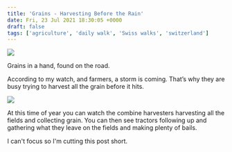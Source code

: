 ```yaml
---
title: 'Grains - Harvesting Before the Rain'
date: Fri, 23 Jul 2021 18:30:05 +0000
draft: false
tags: ['agriculture', 'daily walk', 'Swiss walks', 'switzerland']
---
```


![](https://www.main-vision.com/richard/blog/wp-content/uploads/2021/07/img_6222-scaled.jpg)

Grains in a hand, found on the road.

According to my watch, and farmers, a storm is coming. That’s why they are busy trying to harvest all the grain before it hits.

![](https://www.main-vision.com/richard/blog/wp-content/uploads/2021/07/img_6204-scaled.jpg)

At this time of year you can watch the combine harvesters harvesting all the fields and collecting grain. You can then see tractors following up and gathering what they leave on the fields and making plenty of bails.

I can't focus so I'm cutting this post short.